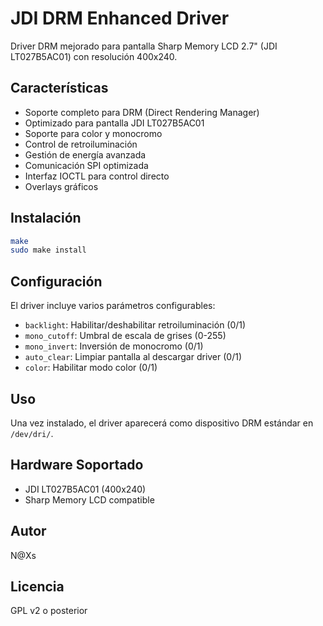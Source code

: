 # JDI DRM Enhanced Driver

Driver DRM mejorado para pantalla Sharp Memory LCD 2.7" (JDI LT027B5AC01) con resolución 400x240.

## Características

- Soporte completo para DRM (Direct Rendering Manager)
- Optimizado para pantalla JDI LT027B5AC01
- Soporte para color y monocromo
- Control de retroiluminación
- Gestión de energía avanzada
- Comunicación SPI optimizada
- Interfaz IOCTL para control directo
- Overlays gráficos

## Instalación

```bash
make
sudo make install
```

## Configuración

El driver incluye varios parámetros configurables:

- `backlight`: Habilitar/deshabilitar retroiluminación (0/1)
- `mono_cutoff`: Umbral de escala de grises (0-255)
- `mono_invert`: Inversión de monocromo (0/1)
- `auto_clear`: Limpiar pantalla al descargar driver (0/1)
- `color`: Habilitar modo color (0/1)

## Uso

Una vez instalado, el driver aparecerá como dispositivo DRM estándar en `/dev/dri/`.

## Hardware Soportado

- JDI LT027B5AC01 (400x240)
- Sharp Memory LCD compatible

## Autor

N@Xs

## Licencia

GPL v2 o posterior
